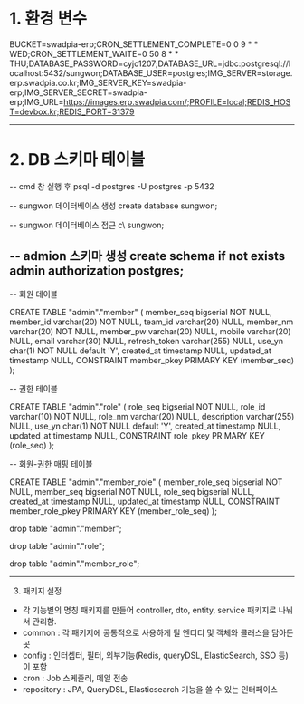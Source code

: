 
# 1. 환경 변수
BUCKET=swadpia-erp;CRON_SETTLEMENT_COMPLETE=0 0 9 * * WED;CRON_SETTLEMENT_WAITE=0 50 8 * * THU;DATABASE_PASSWORD=cyjo1207;DATABASE_URL=jdbc:postgresql://localhost:5432/sungwon;DATABASE_USER=postgres;IMG_SERVER=storage.erp.swadpia.co.kr;IMG_SERVER_KEY=swadpia-erp;IMG_SERVER_SECRET=swadpia-erp;IMG_URL=https://images.erp.swadpia.com/;PROFILE=local;REDIS_HOST=devbox.kr;REDIS_PORT=31379

------

# 2. DB 스키마 테이블
-- cmd 창 실행 후 
psql -d postgres -U postgres -p 5432

-- sungwon 데이터베이스 생성
create database sungwon;

-- sungwon 데이터베이스 접근
c\ sungwon;

-- admion 스키마 생성
create schema if not exists admin authorization postgres;
-----


-- 회원 테이블

CREATE TABLE "admin"."member" (
  member_seq bigserial NOT NULL,
  member_id varchar(20) NOT NULL,
  team_id varchar(20) NULL,
  member_nm varchar(20) NOT NULL,
  member_pw varchar(20) NULL,
  mobile varchar(20) NULL,
  email varchar(30) NULL,
  refresh_token varchar(255) NULL,
  use_yn char(1) NOT NULL default 'Y',
  created_at timestamp NULL,
  updated_at timestamp NULL,
  CONSTRAINT member_pkey PRIMARY KEY (member_seq)
);

-- 권한 테이블

CREATE TABLE "admin"."role" (
  role_seq bigserial NOT NULL,
  role_id varchar(10) NOT NULL,
  role_nm varchar(20) NULL,
  description varchar(255) NULL,
  use_yn char(1) NOT NULL default 'Y',
  created_at timestamp NULL,
  updated_at timestamp NULL,
  CONSTRAINT role_pkey PRIMARY KEY (role_seq)
);


-- 회원-권한 매핑 테이블

CREATE TABLE "admin"."member_role" (
  member_role_seq bigserial NOT NULL,
  member_seq bigserial NOT NULL,
  role_seq bigserial NULL,
  created_at timestamp NULL,
  updated_at timestamp NULL,
  CONSTRAINT member_role_pkey PRIMARY KEY (member_role_seq)
);


drop table "admin"."member";

drop table "admin"."role";

drop table "admin"."member_role";




-----
3. 패키지 설정
- 각 기능별의 명칭 패키지를 만들어 controller, dto, entity, service 패키지로 나눠서 관리함.
- common : 각 패키지에 공통적으로 사용하게 될 엔티티 및 객체와 클래스을 담아둔 곳
- config : 인터셉터, 필터, 외부기능(Redis, queryDSL, ElasticSearch, SSO 등)이 포함
- cron : Job 스케줄러, 메일 전송
- repository : JPA, QueryDSL, Elasticsearch 기능을 쓸 수 있는 인터페이스